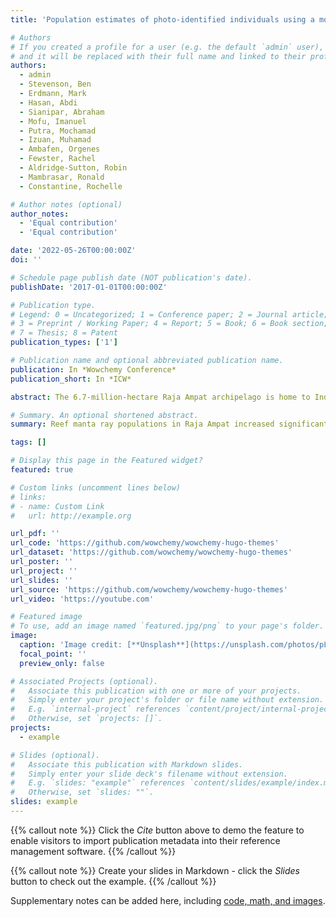 ```yaml
---
title: 'Population estimates of photo-identified individuals using a modified POPAN model reveal that Raja Ampat’s reef manta rays are thriving'

# Authors
# If you created a profile for a user (e.g. the default `admin` user), write the username (folder name) here
# and it will be replaced with their full name and linked to their profile.
authors:
  - admin
  - Stevenson, Ben
  - Erdmann, Mark
  - Hasan, Abdi
  - Sianipar, Abraham
  - Mofu, Imanuel
  - Putra, Mochamad
  - Izuan, Muhamad
  - Ambafen, Orgenes
  - Fewster, Rachel
  - Aldridge-Sutton, Robin
  - Mambrasar, Ronald
  - Constantine, Rochelle

# Author notes (optional)
author_notes:
  - 'Equal contribution'
  - 'Equal contribution'

date: '2022-05-26T00:00:00Z'
doi: ''

# Schedule page publish date (NOT publication's date).
publishDate: '2017-01-01T00:00:00Z'

# Publication type.
# Legend: 0 = Uncategorized; 1 = Conference paper; 2 = Journal article;
# 3 = Preprint / Working Paper; 4 = Report; 5 = Book; 6 = Book section;
# 7 = Thesis; 8 = Patent
publication_types: ['1']

# Publication name and optional abbreviated publication name.
publication: In *Wowchemy Conference*
publication_short: In *ICW*

abstract: The 6.7-million-hectare Raja Ampat archipelago is home to Indonesia’s largest reef manta ray (Mobula alfredi) population and a representative network of nine marine protected areas (MPAs). However, the population dynamics of M. alfredi in the region are still largely unknown. Using our photo-identification database, we fitted modified POPAN mark-recapture models with transience and per capita recruitment parameters to estimate key demographic characteristics of M. alfredi from two of Raja Ampat’s largest MPAs:Dampier Strait and South East (SE) Misool. A total of 1,041 unique individuals were photo-identified over an 11-year period (2009–2019) from Dampier Strait (n = 515) and SE Misool (n = 536). In our models, apparent survival probabilities and per capita recruitment rates were strongly linked with El Niño–Southern Oscillation (ENSO) events. Our models also estimated high apparent survival probabilities and significant increases in (sub)population sizes in both MPAs over a decade. In Dampier Strait, the estimated population size increased significantly (p = 0.018) from 226 (95% CI:161, 283) to 317 (280, 355 individuals. Likewise, the estimated population size in SE Misool increased significantly (p = 0.008) from 210 (137, 308) to 511 (393, 618) individuals. Regardless of variation in the percentage change in population size between years throughout the study, the estimated overall population change shows a compound growth of 3.9% (0.7, 8.6) per annum in Dampier Strait and 10.7% (4.3, 16.1) per annum in SE Misool. Despite the global decline in oceanic sharks and rays due to fishing pressure in the last five decades, our study demonstrates the positive impact of a suite of long-term conservation efforts, coupled with the influence of ENSO events, on increasing M. alfredi abundance in Raja Ampat MPAs. Our study also underscores the importance of long-term monitoring to evaluate the effectiveness of conservation management measures on manta ray populations. Our modification of the standard POPAN model by incorporating per capita recruitment and transience parameters represents an important advance in mark-recapture modelling that should prove useful when examining other manta ray populations and other highly migratory species that are likely to have a substantial percentage of transient individuals.

# Summary. An optional shortened abstract.
summary: Reef manta ray populations in Raja Ampat increased significantly over a decade due to positive impact of long-term conservation efforts and influence of ENSO events.

tags: []

# Display this page in the Featured widget?
featured: true

# Custom links (uncomment lines below)
# links:
# - name: Custom Link
#   url: http://example.org

url_pdf: ''
url_code: 'https://github.com/wowchemy/wowchemy-hugo-themes'
url_dataset: 'https://github.com/wowchemy/wowchemy-hugo-themes'
url_poster: ''
url_project: ''
url_slides: ''
url_source: 'https://github.com/wowchemy/wowchemy-hugo-themes'
url_video: 'https://youtube.com'

# Featured image
# To use, add an image named `featured.jpg/png` to your page's folder.
image:
  caption: 'Image credit: [**Unsplash**](https://unsplash.com/photos/pLCdAaMFLTE)'
  focal_point: ''
  preview_only: false

# Associated Projects (optional).
#   Associate this publication with one or more of your projects.
#   Simply enter your project's folder or file name without extension.
#   E.g. `internal-project` references `content/project/internal-project/index.md`.
#   Otherwise, set `projects: []`.
projects:
  - example

# Slides (optional).
#   Associate this publication with Markdown slides.
#   Simply enter your slide deck's filename without extension.
#   E.g. `slides: "example"` references `content/slides/example/index.md`.
#   Otherwise, set `slides: ""`.
slides: example
---
```


{{% callout note %}}
Click the _Cite_ button above to demo the feature to enable visitors to import publication metadata into their reference management software.
{{% /callout %}}

{{% callout note %}}
Create your slides in Markdown - click the _Slides_ button to check out the example.
{{% /callout %}}

Supplementary notes can be added here, including [code, math, and images](https://wowchemy.com/docs/writing-markdown-latex/).
